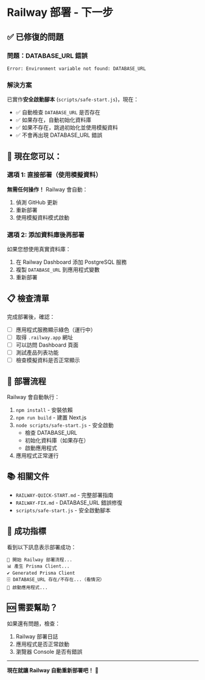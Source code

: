 # Railway 部署 - 下一步

## ✅ 已修復的問題

### 問題：DATABASE_URL 錯誤
```
Error: Environment variable not found: DATABASE_URL
```

### 解決方案

已實作**安全啟動腳本** (`scripts/safe-start.js`)，現在：
- ✅ 自動檢查 `DATABASE_URL` 是否存在
- ✅ 如果存在，自動初始化資料庫
- ✅ 如果不存在，跳過初始化並使用模擬資料
- ✅ 不會再出現 DATABASE_URL 錯誤

## 🚀 現在您可以：

### 選項 1: 直接部署（使用模擬資料）

**無需任何操作！** Railway 會自動：
1. 偵測 GitHub 更新
2. 重新部署
3. 使用模擬資料模式啟動

### 選項 2: 添加資料庫後再部署

如果您想使用真實資料庫：

1. 在 Railway Dashboard 添加 PostgreSQL 服務
2. 複製 `DATABASE_URL` 到應用程式變數
3. 重新部署

## 📋 檢查清單

完成部署後，確認：

- [ ] 應用程式服務顯示綠色（運行中）
- [ ] 取得 `.railway.app` 網址
- [ ] 可以訪問 Dashboard 頁面
- [ ] 測試產品列表功能
- [ ] 檢查模擬資料是否正常顯示

## 🔄 部署流程

Railway 會自動執行：

1. `npm install` - 安裝依賴
2. `npm run build` - 建置 Next.js
3. `node scripts/safe-start.js` - 安全啟動
   - 檢查 DATABASE_URL
   - 初始化資料庫（如果存在）
   - 啟動應用程式
4. 應用程式正常運行

## 📚 相關文件

- `RAILWAY-QUICK-START.md` - 完整部署指南
- `RAILWAY-FIX.md` - DATABASE_URL 錯誤修復
- `scripts/safe-start.js` - 安全啟動腳本

## 🎯 成功指標

看到以下訊息表示部署成功：

```
🚀 開始 Railway 部署流程...
📊 產生 Prisma Client...
✔ Generated Prisma Client
🗄️ DATABASE_URL 存在/不存在...（看情況）
🚀 啟動應用程式...
```

## 🆘 需要幫助？

如果還有問題，檢查：
1. Railway 部署日誌
2. 應用程式是否正常啟動
3. 瀏覽器 Console 是否有錯誤

---

**現在就讓 Railway 自動重新部署吧！** 🚂
